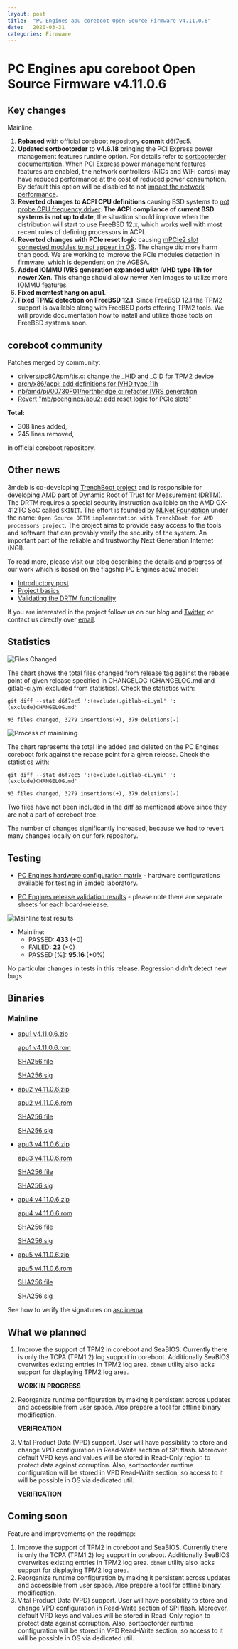 ```yaml
---
layout: post
title:  "PC Engines apu coreboot Open Source Firmware v4.11.0.6"
date:   2020-03-31
categories: Firmware
---
```

# PC Engines apu coreboot Open Source Firmware v4.11.0.6

## Key changes

Mainline:

1. **Rebased** with official coreboot repository **commit** d6f7ec5.
2. **Updated sortbootorder** to **v4.6.18** bringing the PCI Express power
   management features runtime option. For details refer to
   [sortbootorder documentation](https://github.com/pcengines/sortbootorder#settings-description).
   When PCI Express power management features features are enabled, the network
   controllers (NICs and WIFi cards) may have reduced performance at the cost
   of reduced power consumption. By default this option will be disabled to not
   [impact the network performance](https://github.com/pcengines/coreboot/issues/387).
3. **Reverted changes to ACPI CPU definitions** causing BSD systems to
   [not probe CPU frequency driver](https://github.com/pcengines/coreboot/issues/389).
   **The ACPI compliance of current BSD systems is not up to date**, the
   situation should improve when the distribution will start to use FreeBSD
   12.x, which works well with most recent rules of defining processors in
   ACPI.
4. **Reverted changes with PCIe reset logic** causing
   [mPCIe2 slot connected modules to not appear in OS](https://github.com/pcengines/coreboot/issues/388).
   The change did more harm than good. We are working to improve the PCIe
   modules detection in firmware, which is dependent on the AGESA.
5. **Added IOMMU IVRS generation expanded with IVHD type 11h for newer Xen**.
   This change should allow newer Xen images to utilize more IOMMU features.
6. **Fixed memtest hang on apu1**.
7. **Fixed TPM2 detection on FreeBSD 12.1**. Since FreeBSD 12.1 the TPM2
   support is available along with FreeBSD ports offering TPM2 tools. We will
   provide documentation how to install and utilize those tools on FreeBSD
   systems soon.

## coreboot community

Patches merged by community:

* [drivers/pc80/tpm/tis.c: change the _HID and _CID for TPM2 device](https://review.coreboot.org/c/coreboot/+/39699)
* [arch/x86/acpi: add definitions for IVHD type 11h](https://review.coreboot.org/c/coreboot/+/40041)
* [nb/amd/pi/00730F01/northbridge.c: refactor IVRS generation](https://review.coreboot.org/c/coreboot/+/40042)
* [Revert "mb/pcengines/apu2: add reset logic for PCIe slots"](https://review.coreboot.org/c/coreboot/+/40147)

**Total:**

* 308 lines added,
* 245 lines removed,

in official coreboot repository.

## Other news

3mdeb is co-developing [TrenchBoot project](http://trenchboot.org/) and is
responsible for developing AMD part of Dynamic Root of Trust for Measurement
(DRTM). The DRTM requires a special security instruction available on the AMD
GX-412TC SoC called `SKINIT`. The effort is founded by [NLNet Foundation](https://nlnet.nl/discovery/)
under the name:
`Open Source DRTM implementation with TrenchBoot for AMD processors project`.
The project aims to provide easy access to the tools and software that can
provably verify the security of the system. An important part of the reliable
and trustworthy Next Generation Internet (NGI).

To read more, please visit our blog describing the details and progress of our
work which is based on the flagship PC Engines apu2 model:

* [Introductory post](https://blog.3mdeb.com/2020/2020-03-28-trenchboot-nlnet-introduction/)
* [Project basics](https://blog.3mdeb.com/2020/2020-03-31-trenchboot-nlnet-lz/)
* [Validating the DRTM functionality](https://blog.3mdeb.com/2020/2020-04-03-trenchboot-nlnet-lz-validation/)

If you are interested in the project follow us on our blog and [Twitter](https://twitter.com/3mdeb_com),
or contact us directly over [email](mailto:contact@3mdeb.com).

## Statistics

![Files Changed](https://cloud.3mdeb.com/index.php/s/gXtePkQ3fdz2a9C/preview)

The chart shows the total files changed from release tag against the rebase
point of given release specified in CHANGELOG (CHANGELOG.md and gitlab-ci.yml
excluded from statistics). Check the statistics with:

```
git diff --stat d6f7ec5 ':(exclude).gitlab-ci.yml' ':(exclude)CHANGELOG.md'
```

`93 files changed, 3279 insertions(+), 379 deletions(-)`

![Process of mainlining](https://cloud.3mdeb.com/index.php/s/Q3y7tAN78DMbPnw/preview)

The chart represents the total line added and deleted on the PC Engines
coreboot fork against the rebase point for a given release. Check the
statistics with:

```
git diff --stat d6f7ec5 ':(exclude).gitlab-ci.yml' ':(exclude)CHANGELOG.md'
```

`93 files changed, 3279 insertions(+), 379 deletions(-)`

Two files have not been included in the diff as mentioned above since they are
not a part of coreboot tree.

The number of changes significantly increased, because we had to revert many
changes locally on our fork repository.

## Testing

* [PC Engines hardware configuration matrix](https://cloud.3mdeb.com/index.php/s/ce829QADwA7sHx9/preview) - hardware configurations available for testing in 3mdeb laboratory.

* [PC Engines release validation results](https://3mdeb.us16.list-manage.com/track/click?u=fce95b885fc13fbf1db611816&id=96d9b426c0&e=16ffa34a09) - please note there are separate sheets for each board-release.

![Mainline test results](https://cloud.3mdeb.com/index.php/s/F9SZtab5bErgyXg/preview)

* Mainline:
  * PASSED: **433** (+0)
  * FAILED: **22** (+0)
  * PASSED [%]: **95.16** (+0%)

No particular changes in tests in this release. Regression didn't detect new
bugs.

## Binaries

### Mainline

* [apu1 v4.11.0.6.zip](https://3mdeb.com/open-source-firmware/pcengines/apu1/apu1_v4.11.0.6.zip)

  [apu1 v4.11.0.6.rom](https://3mdeb.com/open-source-firmware/pcengines/apu1/apu1_v4.11.0.6.rom)

  [SHA256 file](https://3mdeb.com/open-source-firmware/pcengines/apu1/apu1_v4.11.0.6.SHA256)

  [SHA256 sig](https://3mdeb.com/open-source-firmware/pcengines/apu1/apu1_v4.11.0.6.SHA256.sig)

* [apu2 v4.11.0.6.zip](https://3mdeb.com/open-source-firmware/pcengines/apu2/apu2_v4.11.0.6.zip)

  [apu2 v4.11.0.6.rom](https://3mdeb.com/open-source-firmware/pcengines/apu2/apu2_v4.11.0.6.rom)

  [SHA256 file](https://3mdeb.com/open-source-firmware/pcengines/apu2/apu2_v4.11.0.6.SHA256)

  [SHA256 sig](https://3mdeb.com/open-source-firmware/pcengines/apu2/apu2_v4.11.0.6.SHA256.sig)

* [apu3 v4.11.0.6.zip](https://3mdeb.com/open-source-firmware/pcengines/apu3/apu3_v4.11.0.6.zip)

  [apu3 v4.11.0.6.rom](https://3mdeb.com/open-source-firmware/pcengines/apu3/apu3_v4.11.0.6.rom)

  [SHA256 file](https://3mdeb.com/open-source-firmware/pcengines/apu3/apu3_v4.11.0.6.SHA256)

  [SHA256 sig](https://3mdeb.com/open-source-firmware/pcengines/apu3/apu3_v4.11.0.6.SHA256.sig)

* [apu4 v4.11.0.6.zip](https://3mdeb.com/open-source-firmware/pcengines/apu4/apu4_v4.11.0.6.zip)

  [apu4 v4.11.0.6.rom](https://3mdeb.com/open-source-firmware/pcengines/apu4/apu4_v4.11.0.6.rom)

  [SHA256 file](https://3mdeb.com/open-source-firmware/pcengines/apu4/apu4_v4.11.0.6.SHA256)

  [SHA256 sig](https://3mdeb.com/open-source-firmware/pcengines/apu4/apu4_v4.11.0.6.SHA256.sig)

* [apu5 v4.11.0.6.zip](https://3mdeb.com/open-source-firmware/pcengines/apu5/apu5_v4.11.0.6.zip)

  [apu5 v4.11.0.6.rom](https://3mdeb.com/open-source-firmware/pcengines/apu5/apu5_v4.11.0.6.rom)

  [SHA256 file](https://3mdeb.com/open-source-firmware/pcengines/apu5/apu5_v4.11.0.6.SHA256)

  [SHA256 sig](https://3mdeb.com/open-source-firmware/pcengines/apu5/apu5_v4.11.0.6.SHA256.sig)

See how to verify the signatures on [asciinema](https://asciinema.org/a/303584)

## What we planned

1. Improve the support of TPM2 in coreboot and SeaBIOS. Currently there is only
   the TCPA (TPM1.2) log support in coreboot. Additionally SeaBIOS overwrites
   existing entries in TPM2 log area. `cbmem` utility also lacks support for
   displaying TPM2 log area.

   **WORK IN PROGRESS**

2. Reorganize runtime configuration by making it persistent across updates and
   accessible from user space. Also prepare a tool for offline binary
   modification.

   **VERIFICATION**

3. Vital Product Data (VPD) support. User will have possibility to store
   and change VPD configuration in Read-Write section of SPI flash. Moreover,
   default VPD keys and values will be stored in Read-Only region to protect
   data against corruption. Also, sortbootorder runtime configuration will be
   stored in VPD Read-Write section, so access to it will be possible in OS
   via dedicated util.

   **VERIFICATION**

## Coming soon

Feature and improvements on the roadmap:

1. Improve the support of TPM2 in coreboot and SeaBIOS. Currently there is only
   the TCPA (TPM1.2) log support in coreboot. Additionally SeaBIOS overwrites
   existing entries in TPM2 log area. `cbmem` utility also lacks support for
   displaying TPM2 log area.
2. Reorganize runtime configuration by making it persistent across updates and
   accessible from user space. Also prepare a tool for offline binary
   modification.
3. Vital Product Data (VPD) support. User will have possibility to store
   and change VPD configuration in Read-Write section of SPI flash. Moreover,
   default VPD keys and values will be stored in Read-Only region to protect
   data against corruption. Also, sortbootorder runtime configuration will be
   stored in VPD Read-Write section, so access to it will be possible in OS
   via dedicated util.
